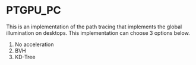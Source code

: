 # PTGPU_PC
This is an implementation of the path tracing that implements the global illumination on desktops. This implementation can choose 3 options below.

1. No acceleration
2. BVH
3. KD-Tree
